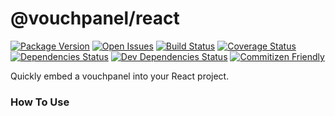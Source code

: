 # @vouchpanel/react

[![Package Version][package-image]][package-url]
[![Open Issues][issues-image]][issues-url]
[![Build Status][build-image]][build-url]
[![Coverage Status][coverage-image]][coverage-url]
[![Dependencies Status][dependencies-image]][dependencies-url]
[![Dev Dependencies Status][dev-dependencies-image]][dev-dependencies-url]
[![Commitizen Friendly][commitizen-image]][commitizen-url]

[project-url]: https://github.com/vouchpanel/vouchpanel-react
[package-image]: https://img.shields.io/npm/v/@vouchpanel/react
[package-url]: https://www.npmjs.com/package/@vouchpanel/react
[issues-image]: https://img.shields.io/github/issues/vouchpanel/vouchpanel-react.svg?style=popout
[issues-url]: https://github.com/vouchpanel/vouchpanel-react/issues
[build-image]: https://travis-ci.org/vouchpanel/vouchpanel-react.svg?branch=master
[build-url]: https://travis-ci.org/vouchpanel/vouchpanel-react
[coverage-image]: https://coveralls.io/repos/github/vouchpanel/vouchpanel-react/badge.svg?branch=master
[coverage-url]: https://coveralls.io/github/vouchpanel/vouchpanel-react?branch=master
[dependencies-image]: https://img.shields.io/david/vouchpanel/vouchpanel-react
[dependencies-url]: https://www.npmjs.com/package/@vouchpanel/react
[dev-dependencies-image]: https://img.shields.io/david/dev/vouchpanel/vouchpanel-react
[dev-dependencies-url]: https://www.npmjs.com/package/@vouchpanel/react
[commitizen-image]: https://img.shields.io/badge/commitizen-friendly-brightgreen.svg
[commitizen-url]: http://commitizen.github.io/cz-cli

Quickly embed a vouchpanel into your React project.

### How To Use

